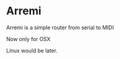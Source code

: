 Arremi
=====

Arremi is a simple router from serial to MIDI

Now only for OSX

Linux would be later.
